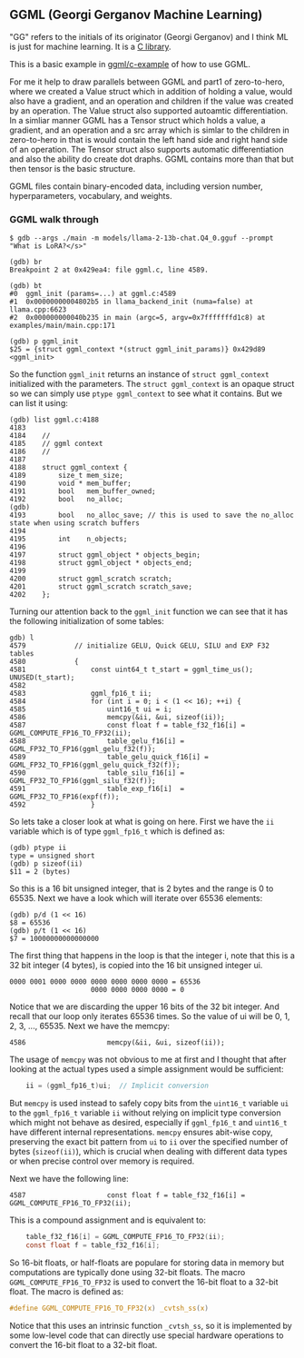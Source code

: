 ## GGML (Georgi Gerganov Machine Learning)
"GG" refers to the initials of its originator (Georgi Gerganov) and I think
ML is just for machine learning. It is a
[C library](https://github.com/rustformers/llm/blob/main/crates/ggml/README.md).

This is a basic example in [ggml/c-example](fundamentals/ggml/c-example/README.md)
of how to use GGML.

For me it help to draw parallels between GGML and part1 of zero-to-hero, where
we created a Value struct which in addition of holding a value, would also have
a gradient, and an operation and children if the value was created by an
operation. The Value struct also supported autoamtic differentiation. In a
simliar manner GGML has a Tensor struct which holds a value, a gradient, and
an operation and a src array which is simlar to the children in zero-to-hero in
that is would contain the left hand side and right hand side of an operation.
The Tensor struct also supports automatic differentiation and also the ability
do create dot draphs. GGML contains more than that but then tensor is the basic
structure.


GGML files contain binary-encoded data, including version number,
hyperparameters, vocabulary, and weights.

### GGML walk through

```console
$ gdb --args ./main -m models/llama-2-13b-chat.Q4_0.gguf --prompt "What is LoRA?</s>"

(gdb) br
Breakpoint 2 at 0x429ea4: file ggml.c, line 4589.

(gdb) bt
#0  ggml_init (params=...) at ggml.c:4589
#1  0x00000000004802b5 in llama_backend_init (numa=false) at llama.cpp:6623
#2  0x000000000040b235 in main (argc=5, argv=0x7fffffffd1c8) at examples/main/main.cpp:171

(gdb) p ggml_init
$25 = {struct ggml_context *(struct ggml_init_params)} 0x429d89 <ggml_init>
```
So the function `ggml_init` returns an instance of `struct ggml_context`
initialized with the parameters. The `struct ggml_context` is an opaque struct
so we can simply use `ptype ggml_context` to see what it contains. But we can
list it using:
```console
(gdb) list ggml.c:4188
4183	
4184	//
4185	// ggml context
4186	//
4187	
4188	struct ggml_context {
4189	    size_t mem_size;
4190	    void * mem_buffer;
4191	    bool   mem_buffer_owned;
4192	    bool   no_alloc;
(gdb) 
4193	    bool   no_alloc_save; // this is used to save the no_alloc state when using scratch buffers
4194	
4195	    int    n_objects;
4196	
4197	    struct ggml_object * objects_begin;
4198	    struct ggml_object * objects_end;
4199	
4200	    struct ggml_scratch scratch;
4201	    struct ggml_scratch scratch_save;
4202	};
```

Turning our attention back to the `ggml_init` function we can see that it
has the following initialization of some tables:
```console
gdb) l
4579	        // initialize GELU, Quick GELU, SILU and EXP F32 tables
4580	        {
4581	            const uint64_t t_start = ggml_time_us(); UNUSED(t_start);
4582	
4583	            ggml_fp16_t ii;
4584	            for (int i = 0; i < (1 << 16); ++i) {
4585	                uint16_t ui = i;
4586	                memcpy(&ii, &ui, sizeof(ii));
4587	                const float f = table_f32_f16[i] = GGML_COMPUTE_FP16_TO_FP32(ii);
4588	                table_gelu_f16[i] = GGML_FP32_TO_FP16(ggml_gelu_f32(f));
4589	                table_gelu_quick_f16[i] = GGML_FP32_TO_FP16(ggml_gelu_quick_f32(f));
4590	                table_silu_f16[i] = GGML_FP32_TO_FP16(ggml_silu_f32(f));
4591	                table_exp_f16[i]  = GGML_FP32_TO_FP16(expf(f));
4592	            }
```
So lets take a closer look at what is going on here. First we have the `ii`
variable which is of type `ggml_fp16_t` which is defined as:
```console
(gdb) ptype ii
type = unsigned short
(gdb) p sizeof(ii)
$11 = 2 (bytes)
```
So this is a 16 bit unsigned integer, that is 2 bytes and the range is 0 to
65535.
Next we have a look which will iterate over 65536 elements:
```console
(gdb) p/d (1 << 16)
$8 = 65536
(gdb) p/t (1 << 16)
$7 = 10000000000000000
```
The first thing that happens in the loop is that the integer i, note that this
is a 32 bit integer (4 bytes), is copied into the 16 bit unsigned integer ui.
```
0000 0001 0000 0000 0000 0000 0000 0000 = 65536
                    0000 0000 0000 0000 = 0
```
Notice that we are discarding the upper 16 bits of the 32 bit integer. And
recall that our loop only iterates 65536 times. So the value of ui will be
0, 1, 2, 3, ..., 65535. Next we have the memcpy:
```console
4586	                memcpy(&ii, &ui, sizeof(ii));
```
The usage of `memcpy` was not obvious to me at first and I thought that after
looking at the actual types used a simple assignment would be sufficient:
```c
    ii = (ggml_fp16_t)ui;  // Implicit conversion
```
But `memcpy` is used instead to safely copy bits from the `uint16_t` variable
`ui` to the `ggml_fp16_t` variable `ii` without relying on implicit type
conversion which might not behave as desired, especially if `ggml_fp16_t` and
`uint16_t` have different internal representations. `memcpy` ensures abit-wise
copy, preserving the exact bit pattern from `ui` to `ii` over the specified
number of bytes (`sizeof(ii)`), which is crucial when dealing with different
data types or when precise control over memory is required.

Next we have the following line:
```console
4587	                const float f = table_f32_f16[i] = GGML_COMPUTE_FP16_TO_FP32(ii);
```
This is a compound assignment and is equivalent to:
```c
    table_f32_f16[i] = GGML_COMPUTE_FP16_TO_FP32(ii);
    const float f = table_f32_f16[i];
```
So 16-bit floats, or half-floats are populare for storing data in memory but
computations are typically done using 32-bit floats. The macro
`GGML_COMPUTE_FP16_TO_FP32` is used to convert the 16-bit float to a 32-bit
float. The macro is defined as:
```c
#define GGML_COMPUTE_FP16_TO_FP32(x) _cvtsh_ss(x)                               
```
Notice that this uses an intrinsic function `_cvtsh_ss`, so it is implemented
by some low-level code that can directly use special hardware operations to
convert the 16-bit float to a 32-bit float.

